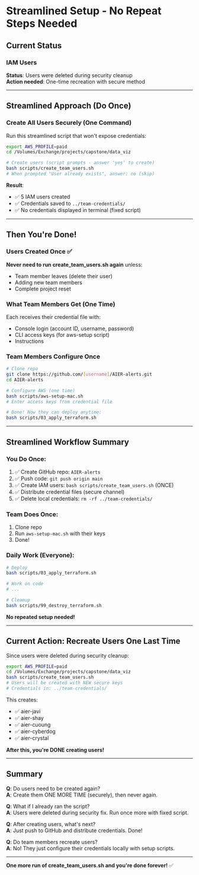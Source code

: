# Streamlined Setup - No Repeat Steps Needed

## Current Status

### IAM Users
**Status**: Users were deleted during security cleanup  
**Action needed**: One-time recreation with secure method

---

## Streamlined Approach (Do Once)

### Create All Users Securely (One Command)

Run this streamlined script that won't expose credentials:

```bash
export AWS_PROFILE=paid
cd /Volumes/Exchange/projects/capstone/data_viz

# Create users (script prompts - answer 'yes' to create)
bash scripts/create_team_users.sh
# When prompted "User already exists", answer: no (skip)
```

**Result**: 
- ✅ 5 IAM users created
- ✅ Credentials saved to `../team-credentials/`
- ✅ No credentials displayed in terminal (fixed script)

---

## Then You're Done!

### Users Created Once ✅
**Never need to run create_team_users.sh again** unless:
- Team member leaves (delete their user)
- Adding new team members
- Complete project reset

### What Team Members Get (One Time)

Each receives their credential file with:
- Console login (account ID, username, password)
- CLI access keys (for aws-setup script)
- Instructions

### Team Members Configure Once

```bash
# Clone repo
git clone https://github.com/[username]/AIER-alerts.git
cd AIER-alerts

# Configure AWS (one time)
bash scripts/aws-setup-mac.sh
# Enter access keys from credential file

# Done! Now they can deploy anytime:
bash scripts/03_apply_terraform.sh
```

---

## Streamlined Workflow Summary

### You Do Once:
1. ✅ Create GitHub repo: `AIER-alerts`
2. ✅ Push code: `git push origin main`
3. ✅ Create IAM users: `bash scripts/create_team_users.sh` (ONCE)
4. ✅ Distribute credential files (secure channel)
5. ✅ Delete local credentials: `rm -rf ../team-credentials/`

### Team Does Once:
1. Clone repo
2. Run `aws-setup-mac.sh` with their keys
3. Done!

### Daily Work (Everyone):
```bash
# Deploy
bash scripts/03_apply_terraform.sh

# Work on code
# ...

# Cleanup
bash scripts/99_destroy_terraform.sh
```

**No repeated setup needed!**

---

## Current Action: Recreate Users One Last Time

Since users were deleted during security cleanup:

```bash
export AWS_PROFILE=paid
cd /Volumes/Exchange/projects/capstone/data_viz
bash scripts/create_team_users.sh
# Users will be created with NEW secure keys
# Credentials in: ../team-credentials/
```

This creates:
- ✅ aier-javi
- ✅ aier-shay
- ✅ aier-cuoung
- ✅ aier-cyberdog
- ✅ aier-crystal

**After this, you're DONE creating users!**

---

## Summary

**Q**: Do users need to be created again?  
**A**: Create them ONE MORE TIME (securely), then never again.

**Q**: What if I already ran the script?  
**A**: Users were deleted during security fix. Run once more with fixed script.

**Q**: After creating users, what's next?  
**A**: Just push to GitHub and distribute credentials. Done!

**Q**: Do team members recreate users?  
**A**: No! They just configure their credentials locally with setup scripts.

---

**One more run of create_team_users.sh and you're done forever!** ✅
